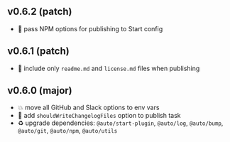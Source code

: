 ## v0.6.2 (patch)

* 🐞 pass NPM options for publishing to Start config

## v0.6.1 (patch)

* 🐞 include only `readme.md` and `license.md` files when publishing

## v0.6.0 (major)

* 💥 move all GitHub and Slack options to env vars
* 🌱 add `shouldWriteChangelogFiles` option to publish task
* ♻️ upgrade dependencies: `@auto/start-plugin`, `@auto/log`, `@auto/bump`, `@auto/git`, `@auto/npm`, `@auto/utils`
